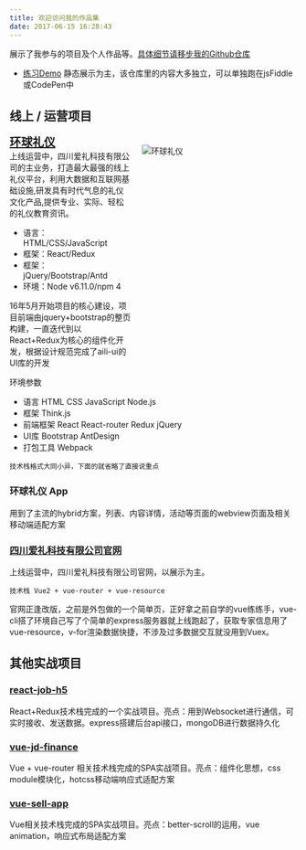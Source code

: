 ```yaml
---
title: 欢迎访问我的作品集
date: 2017-06-15 16:28:43
---
```


展示了我参与的项目及个人作品等。[具体细节请移步我的Github仓库](https://github.com/Fridolph)

* [练习Demo](https://github.com/Fridolph/my-demo) 静态展示为主，该仓库里的内容大多独立，可以单独跑在jsFiddle或CodePen中

<style>
@media (min-width: 600px) {
  .item {display: flex;}  
}
.item .item-content{flex: 0 0 1;margin: 10px;padding: 10px;}
.item .item-img{flex: 0 0 50%;margin: 10px;padding: 10px;}

.content-title {font-size: 20px;font-weight:bold;}
</style>

## 线上 / 运营项目

<div class="item">
  <div classs="item-content">
    <div class="content-title"><a href="https://www.liyi.top">环球礼仪</a></div>
    <div class="content-desc">上线运营中，四川爱礼科技有限公司的主业务，打造最大最强的线上礼仪平台，利用大数据和互联网基础设施,研发具有时代气息的礼仪文化产品,提供专业、实际、轻松的礼仪教育资讯。</div><ul class="content-dev"><li>语言：HTML/CSS/JavaScript</li><li>框架：React/Redux</li><li>框架：jQuery/Bootstrap/Antd</li><li>环境：Node v6.11.0/npm 4</li></ul><div class="content-my">16年5月开始项目的核心建设，项目前端由jquery+bootstrap的整页构建，一直迭代到以React+Redux为核心的组件化开发，根据设计规范完成了aili-ui的UI库的开发</div>
  </div>
  <div class="item-img">
    <img src="http://blog.fueson.top/img/demo/hqly.jpg" alt="环球礼仪" />
  </div>
</div>


环境参数
* 语言 HTML CSS JavaScript Node.js
* 框架 Think.js
* 前端框架 React React-router Redux jQuery
* UI库 Bootstrap AntDesign
* 打包工具 Webpack

`技术栈格式大同小异，下面的就省略了直接说重点`

### 环球礼仪 App

用到了主流的hybrid方案，列表、内容详情，活动等页面的webview页面及相关移动端适配方案

### [四川爱礼科技有限公司官网](http://www.ili.top) 
上线运营中，四川爱礼科技有限公司官网，以展示为主。

`技术栈 Vue2 + vue-router + vue-resource`

官网正逢改版，之前是外包做的一个简单页，正好拿之前自学的vue练练手，vue-cli搭了环境自己写了个简单的express服务器就上线跑起了，获取专家信息用了vue-resource，v-for渲染数据快捷，不涉及过多数据交互就没用到Vuex。

## 其他实战项目

### [react-job-h5](https://github.com/Fridolph/react-job-h5) 

React+Redux技术栈完成的一个实战项目。亮点：用到Websocket进行通信，可实时接收、发送数据。express搭建后台api接口，mongoDB进行数据持久化

### [vue-jd-finance](https://github.com/Fridolph/vue-jd-finance) 

Vue + vue-router 相关技术栈完成的SPA实战项目。亮点：组件化思想，css module模块化，hotcss移动端响应式适配方案

### [vue-sell-app](https://github.com/Fridolph/vue-sell-app) 

Vue相关技术栈完成的SPA实战项目。亮点：better-scroll的运用，vue animation，响应式布局适配方案